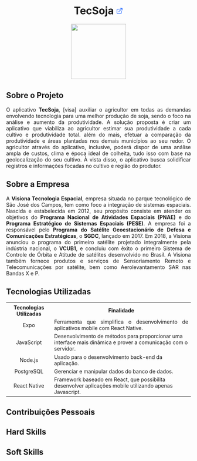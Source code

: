 <h1 align="center"><b>TecSoja <a href="https://github.com/ThomasPalma1/FatecAPI-04"><img src="/docs/assets/external-link.png"  width="19" height="19"></a>
</h1></b>

<p align="center"> 
   <img src="/docs/assets/" width="150" height="150">
</p>

## **Sobre o Projeto**

<p align="justify">O aplicativo <b>TecSoja</b>, [visa] auxiliar o agricultor em todas as demandas envolvendo tecnologia para uma melhor produção de soja, sendo o foco na análise e aumento da produtividade. A solução proposta é criar um aplicativo que viabiliza ao agricultor estimar sua produtividade a cada cultivo e produtividade total. além do mais, efetuar a comparação da produtividade e áreas plantadas nos demais municípios ao seu redor. O agricultor através do aplicativo, inclusive, poderá dispor de uma análise ampla de custos, clima e época ideal de colheita, tudo isso com base na geolocalização do seu cultivo. À vista disso, o aplicativo busca solidificar registros e informações focadas no cultivo e região do produtor.</p>

## **Sobre a Empresa**

<p align="justify">A <b>Visiona Tecnologia Espacial</b>, empresa situada no parque tecnológico de São José dos Campos, tem como foco a integração de sistemas espaciais. Nascida e estabelecida em 2012, seu propósito consiste em atender os objetivos do <b>Programa Nacional de Atividades Espaciais (PNAE)</b> e do <b>Programa Estratégico de Sistemas Espaciais (PESE)</b>. A empresa foi a responsável pelo <b>Programa do Satélite Geoestacionário de Defesa e Comunicações Estratégicas</b>, o <b>SGDC</b>, lançado em 2017. Em 2018, a Visiona anunciou o programa do primeiro satélite projetado integralmente pela indústria nacional, o <b>VCUB1</b>, e concluiu com êxito o primeiro Sistema de Controle de Órbita e Atitude de satélites desenvolvido no Brasil. A Visiona também fornece produtos e serviços de Sensoriamento Remoto e Telecomunicações por satélite, bem como Aerolevantamento SAR nas Bandas X e P.</p>

## **Tecnologias Utilizadas**

<table>
    <tr>
        <th>Tecnologias Utilizadas</th>
        <th>Finalidade</th>
    </tr>
    <tr>
        <td align="center">Expo</td>
        <td align="justify">Ferramenta que simplifica o desenvolvimento de aplicativos mobile com React Native.</td>
    </tr>
    <tr>
        <td align="center">JavaScript</td>
        <td align="left">Desenvolvimento de métodos para proporcionar uma interface mais dinâmica e prover a comunicação com o servidor.</td>
    </tr>
    <tr>
        <td align="center">Node.js</td>
        <td align="left">Usado para o desenvolvimento back-end da aplicação.</td>
    </tr>
    <tr>
        <td align="center">PostgreSQL</td>
        <td align="left">Gerenciar e manipular dados do banco de dados.</td>
    </tr>
    <tr>
        <td align="center">React Native</td>
        <td align="left">Framework baseado em React, que possibilita desenvolver aplicações mobile utilizando apenas Javascript.</td>   

</table>

## **Contribuições Pessoais**
## **Hard Skills**
## **Soft Skills**